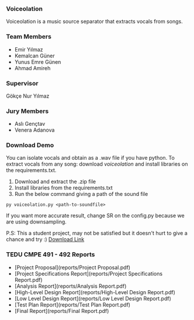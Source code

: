 
### Voiceolation

Voiceolation is a music source separator that extracts vocals from songs. 

### Team Members
- Emir Yılmaz 
- Kemalcan Güner
- Yunus Emre Günen
- Ahmad Amireh

### Supervisor 
Gökçe Nur Yılmaz 

### Jury Members
- Aslı Gençtav
- Venera Adanova

### Download Demo

You can isolate vocals and obtain as a .wav file if you have python.
To extract vocals from any song: download _voiceolation_ and install libraries on the requirements.txt.

1. Download and extract the .zip file
2. Install libraries from the requirements.txt
3. Run the below command giving a path of the sound file
```
py voiceolation.py <path-to-soundfile>
```

If you want more accurate result, change SR on the config.py because we are using downsampling.

P.S: This a student project, may not be satisfied but it doesn't hurt to give a chance and try :)
[Download Link](https://github.com/voiceolation/voiceolation/releases/download/v0.1.0-alpha/voiceolation.zip)

### TEDU CMPE 491 - 492 Reports

* [Project Proposal](reports/Project Proposal.pdf)
* [Project Specifications Report](reports/Project Specifications Report.pdf)
* [Analysis Report](reports/Analysis Report.pdf)
* [High-Level Design Report](reports/High-Level Design Report.pdf)
* [Low Level Design Report](reports/Low Level Design Report.pdf)
* [Test Plan Report](reports/Test Plan Report.pdf)
* [Final Report](reports/Final Report.pdf)
